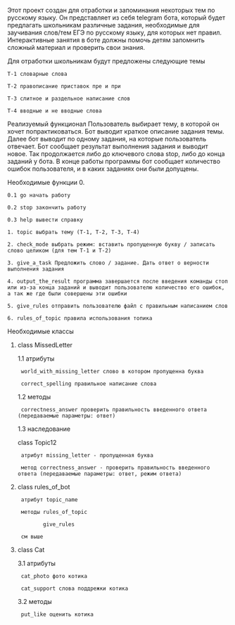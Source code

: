 Этот проект создан для отработки и запоминания некоторых тем по русскому языку. Он представляет из себя telegram бота, который будет предлагать школьникам различные задания, необходимые для заучивания слов/тем ЕГЭ по русскому языку, для которых нет правил. Интерактивные занятия в боте должны помочь детям запомнить сложный материал и проверить свои знания.

Для отработки школьникам будут предложены следующие темы

    Т-1 словарные слова

    Т-2 правописание приставок пре и при

    Т-3 слитное и раздельное написание слов

    Т-4 вводные и не вводные слова

Реализуемый функционал
Пользователь выбирает тему, в которой он хочет попрактиковаться. Бот выводит краткое описание задания темы. Далее бот выводит по одному задания, на которые пользователь отвечает. Бот сообщает результат выполнения задания и выводит новое. Так продолжается либо до ключевого слова stop, либо до конца заданий у бота.
В конце работы программы бот сообщает количество ошибок пользователя, и в каких заданиях они были допущены.

Необходимые функции
0. 

    0.1 go начать работу
    
    0.2 stop закончить работу
    
    0.3 help вывести справку
    
    1. topic выбрать тему (Т-1, T-2, T-3, T-4)

    2. check_mode выбрать режим: вставить пропущенную букву / записать слово целиком (для тем Т-1 и T-2)

    3. give_a_task Предложить слово / задание. Дать ответ о верности выполнения задания

    4. output_the_result программа завершается после введения команды стоп или из-за конца заданий и выводит пользователю количество его ошибок, а так же где были совершены эти ошибки

    5. give_rules отправить пользователю файл с правильным написанием слов
    
    6. rules_of_topic правила использования топика

Необходимые классы

1. class MissedLetter

    1.1 атрибуты
    
        world_with_missing_letter слово в котором пропущенна буква
        
        correct_spelling правильное написание слова
        
    1.2 методы
    
        correctness_answer проверить правильность введенного ответа (передаваемые параметры: ответ)
        
    1.3 наследование
    
    class Topic12
    
        атрибут missing_letter - пропущенная буква
        
        метод correctness_answer - проверить правильность введенного ответа (передаваемые параметры: ответ, режим ответа)

2. class rules_of_bot

        атрибут topic_name
        
        методы rules_of_topic
        
               give_rules
               
        см выше
    
3. class Cat

    3.1 атрибуты
    
        cat_photo фото котика
        
        cat_support слова поддрежки котика
        
    3.2 методы
    
        put_like оценить котика
        
